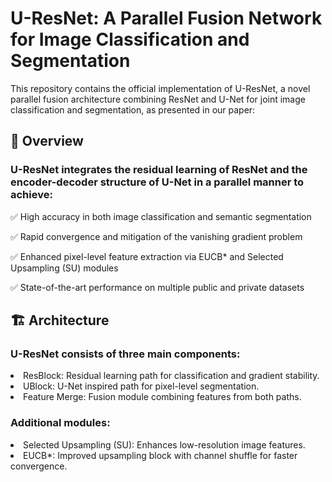 # U-ResNet: A Parallel Fusion Network for Image Classification and Segmentation

This repository contains the official implementation of U-ResNet, a novel parallel fusion architecture combining ResNet and U-Net for joint image classification and segmentation, as presented in our paper:</br>
## 🧠 Overview
### U-ResNet integrates the residual learning of ResNet and the encoder-decoder structure of U-Net in a parallel manner to achieve:</br>
✅ High accuracy in both image classification and semantic segmentation

✅ Rapid convergence and mitigation of the vanishing gradient problem

✅ Enhanced pixel-level feature extraction via EUCB* and Selected Upsampling (SU) modules

✅ State-of-the-art performance on multiple public and private datasets
## 🏗️ Architecture
### U-ResNet consists of three main components:

<li>ResBlock: Residual learning path for classification and gradient stability.</li>

<li>UBlock: U-Net inspired path for pixel-level segmentation.</li>

<li>Feature Merge: Fusion module combining features from both paths.</li>

### Additional modules:

<li>Selected Upsampling (SU): Enhances low-resolution image features.</li>

<li>EUCB*: Improved upsampling block with channel shuffle for faster convergence.</li>

